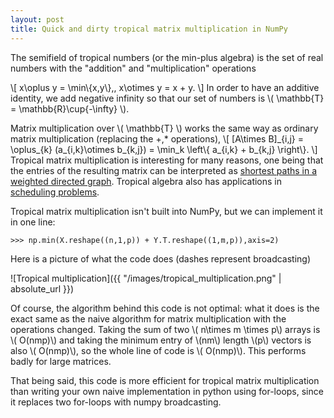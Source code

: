 ```yaml
---
layout: post
title: Quick and dirty tropical matrix multiplication in NumPy
---
```


The semifield of tropical numbers (or the min-plus algebra) is the set of real numbers 
with the "addition" and "multiplication" operations

\\[
x\oplus y = \min\\{x,y\\},\, x\otimes y = x + y.
\\]
In order to have an additive identity, we add negative infinity so that our set of numbers is \\( \mathbb{T} = \mathbb{R}\cup\{-\infty\} \\).

Matrix multiplication over \\( \mathbb{T} \\) works the same way as ordinary matrix multiplication (replacing the +,\* operations), 
\\[
\[A\times B\]\_{i,j} = \oplus_{k} (a_{i,k}\otimes b_{k,j}) = \min_k \left\\{ a_{i,k} + b_{k,j} \right\\}.
\\]
Tropical matrix multiplication is interesting for many reasons, one being that the entries of the resulting matrix can be interpreted as [shortest paths in a weighted directed graph](https://en.wikipedia.org/wiki/Min-plus_matrix_multiplication). Tropical algebra also has applications in [scheduling problems](https://golem.ph.utexas.edu/category/2013/03/project_planning_parallel_proc.html).  

Tropical matrix multiplication isn't built into NumPy, but we can implement it in one line:

```>>> np.min(X.reshape((n,1,p)) + Y.T.reshape((1,m,p)),axis=2)```
  
Here is a picture of what the code does (dashes represent broadcasting)

![Tropical multiplication]({{ "/images/tropical_multiplication.png" | absolute_url }})

Of course, the algorithm behind this code is not optimal: what it does is the exact same as the naive algorithm for 
matrix multiplication with the operations changed. Taking the sum of two \\( n\times m \times p\\) 
arrays is \\( O(nmp)\\) and taking the minimum entry of \\(nm\\) length \\(p\\) vectors is also \\( O(nmp)\\), 
so the whole line of code is \\( O(nmp)\\). This performs badly for large matrices.

That being said, this code is more efficient for tropical matrix multiplication 
than writing your own naive implementation in python using for-loops, since it replaces two for-loops 
with numpy broadcasting.
